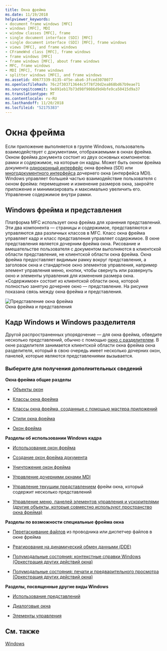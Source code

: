 ```yaml
---
title: Окна фрейма
ms.date: 11/19/2018
helpviewer_keywords:
- document frame windows [MFC]
- windows [MFC], MDI
- window classes [MFC], frame
- single document interface (SDI) [MFC]
- single document interface (SDI) [MFC], frame windows
- views [MFC], and frame windows
- CFrameWnd class [MFC], frame windows
- frame windows [MFC]
- frame windows [MFC], about frame windows
- MFC, frame windows
- MDI [MFC], frame windows
- splitter windows [MFC], and frame windows
ms.assetid: 40677339-8135-4f5e-aba6-3fced3078077
ms.openlocfilehash: 76c2f303713644c5f78f20d2ea868bd67b9eae71
ms.sourcegitcommit: 9e891eb17b73d98f9086d9d4bfe9ca50415d9a37
ms.translationtype: MT
ms.contentlocale: ru-RU
ms.lasthandoff: 11/20/2018
ms.locfileid: "52175383"
---
```

# <a name="frame-windows"></a>Окна фрейма

Если приложение выполняется в группе Windows, пользователь взаимодействует с документами, отображаемыми в окнах фрейма. Окном фрейма документа состоит из двух основных компонентов: рамки и содержимое, на которые он кадры. Может быть окном фрейма документа [однооконный интерфейс](../mfc/sdi-and-mdi.md) окна фрейма (SDI) или [многодокументного интерфейса](../mfc/sdi-and-mdi.md) дочернего окна (интерфейса MDI). Windows управляет большей частью взаимодействие пользователя с окном фрейма: перемещение и изменение размеров окна, закройте приложение и минимизировать и максимально увеличить его. Управление содержимое внутри рамки.

## <a name="frame-windows-and-views"></a>Windows фрейма и представления

Платформа MFC использует окна фрейма для хранения представлений. Эти два компонента — страницы и содержимое, представляются и управляются два различных классов в MFC. Класс окна фрейма управляет кадр и класс представления управляет содержимое. В окне представления является дочерним фрейма окна. Рисование и вмешательстве пользователя с документом выполняются в клиентской области представления, не клиентской области окна фрейма. Окна фрейма предоставляет видимым рамку вокруг представления, а заголовок окна и стандартное окно элементов управления, например элемент управления меню, кнопки, чтобы свернуть или развернуть окно и элементы управления для изменения размера окна. «Содержимое» состоит из клиентской области окна, которой полностью занятую дочернее окно — представление. На рисунке показана связь между окна фрейма и представления.

![Представление окна фрейма](../mfc/media/vc37fx1.gif "представление окна фрейма") <br/>
Окна фрейма и представления

## <a name="frame-windows-and-splitter-windows"></a>Кадр Windows и Windows разделителя

Другой распространенных упорядочение — для окна фрейма, обведите несколько представлений, обычно с помощью [окно с разделителем](../mfc/multiple-document-types-views-and-frame-windows.md). В окне разделителя занимается клиентской области окна фрейма окна разделителя, который в свою очередь имеет несколько дочерних окон, панелей, которые являются представлениями вызывается.

### <a name="what-do-you-want-to-know-more-about"></a>Выберите для получения дополнительных сведений

**Окна фрейма общие разделы**

- [Объекты окон](../mfc/window-objects.md)

- [Классы окна фрейма](../mfc/frame-window-classes.md)

- [Классы окна фрейма, созданные с помощью мастера приложений](../mfc/frame-window-classes-created-by-the-application-wizard.md)

- [Стили окна фрейма](../mfc/frame-window-styles-cpp.md)

- [Окон фрейма](../mfc/what-frame-windows-do.md)

**Разделы об использовании Windows кадра**

- [Использование окон фрейма](../mfc/using-frame-windows.md)

- [Создание окон фрейма документа](../mfc/creating-document-frame-windows.md)

- [Уничтожение окон фрейма](../mfc/destroying-frame-windows.md)

- [Управление дочерними окнами MDI](../mfc/managing-mdi-child-windows.md)

- [Управление текущим представлением](../mfc/managing-the-current-view.md) фрейм окна, который содержит несколько представлений

- [Управление меню, панелей элементов управления и ускорителями (другие объекты, которые совместно используют пространство окна фрейма)](../mfc/managing-menus-control-bars-and-accelerators.md)

**Разделы по возможности специальные фрейма окна**

- [Перетаскивание файлов](../mfc/dragging-and-dropping-files-in-a-frame-window.md) из проводника или диспетчер файлов в окне фрейма

- [Реагирование на динамический обмен данными (DDE)](../mfc/responding-to-dynamic-data-exchange-dde.md)

- [Полумодальные состояния: контекстные справки Windows (Оркестрация других действий окна)](../mfc/orchestrating-other-window-actions.md)

- [Полумодальные состояния: печати и предварительного просмотра (Оркестрация других действий окна)](../mfc/orchestrating-other-window-actions.md)

**Разделы, посвященные другие виды Windows**

- [Использование представлений](../mfc/using-views.md)

- [Диалоговые окна](../mfc/dialog-boxes.md)

- [Элементы управления](../mfc/controls-mfc.md)

## <a name="see-also"></a>См. также

[Windows](../mfc/windows.md)

